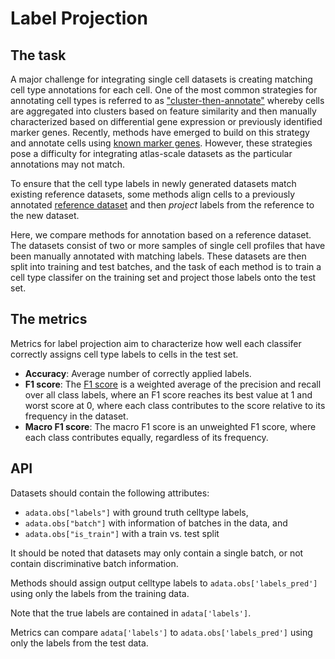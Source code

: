 # Label Projection

## The task

A major challenge for integrating single cell datasets is creating matching cell type annotations for each cell. One of the most common strategies for annotating cell types is referred to as ["cluster-then-annotate"](https://www.nature.com/articles/s41576-018-0088-9) whereby cells are aggregated into clusters based on feature similarity and then manually characterized based on differential gene expression or previously identified marker genes. Recently, methods have emerged to build on this strategy and annotate cells using [known marker genes](https://www.nature.com/articles/s41592-019-0535-3). However, these strategies pose a difficulty for integrating atlas-scale datasets as the particular annotations may not match.

To ensure that the cell type labels in newly generated datasets match existing reference datasets, some methods align cells to a previously annotated [reference dataset](https://academic.oup.com/bioinformatics/article/35/22/4688/54802990) and then _project_ labels from the reference to the new dataset.

Here, we compare methods for annotation based on a reference dataset. The datasets consist of two or more samples of single cell profiles that have been manually annotated with matching labels. These datasets are then split into training and test batches, and the task of each method is to train a cell type classifer on the training set and project those labels onto the test set.

## The metrics
Metrics for label projection aim to characterize how well each classifer correctly assigns cell type labels to cells in the test set.

* **Accuracy**: Average number of correctly applied labels.
* **F1 score**: The [F1 score](https://scikit-learn.org/stable/modules/generated/sklearn.metrics.f1_score.html) is a weighted average of the precision and recall over all class labels, where an F1 score reaches its best value at 1 and worst score at 0, where each class contributes to the score relative to its frequency in the dataset.
* **Macro F1 score**: The macro F1 score is an unweighted F1 score, where each class contributes equally, regardless of its frequency.

## API

Datasets should contain the following attributes:

* `adata.obs["labels"]` with ground truth celltype labels,
* `adata.obs["batch"]` with information of batches in the data, and
* `adata.obs["is_train"]` with a train vs. test split

It should be noted that datasets may only contain a single batch, or not contain discriminative batch information.

Methods should assign output celltype labels to `adata.obs['labels_pred']` using only the labels from the training data.

Note that the true labels are contained in `adata['labels']`.

Metrics can compare `adata['labels']` to `adata.obs['labels_pred']` using only the labels from the test data.
